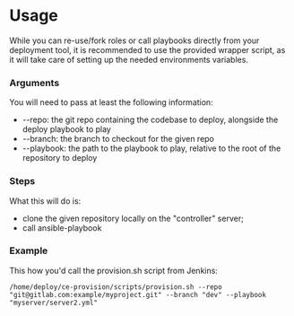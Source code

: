 # Usage
While you can re-use/fork roles or call playbooks directly from your deployment tool, it is recommended to use the provided wrapper script, as it will take care of setting up the needed environments variables.
### Arguments
You will need to pass at least the following information:
- --repo: the git repo containing the codebase to deploy, alongside the deploy playbook to play
- --branch: the branch to checkout for the given repo
- --playbook: the path to the playbook to play, relative to the root of the repository to deploy
### Steps
What this will do is:
- clone the given repository locally on the "controller" server;
- call ansible-playbook 
### Example
This how you'd call the provision.sh script from Jenkins:
```
/home/deploy/ce-provision/scripts/provision.sh --repo "git@gitlab.com:example/myproject.git" --branch "dev" --playbook "myserver/server2.yml"
```